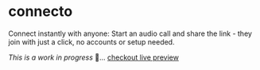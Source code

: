 # connecto

Connect instantly with anyone: Start an audio call and share the link - they join with just a click, no accounts or setup needed.

_This is a work in progress_ 🚧... [checkout live preview](https://paularoo.github.io/connecto/)
